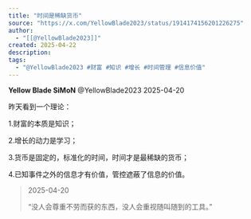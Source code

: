 ```yaml
---
title: "时间是稀缺货币"
source: "https://x.com/YellowBlade2023/status/1914174156201226275"
author:
  - "[[@YellowBlade2023]]"
created: 2025-04-22
description:
tags:
  - "@YellowBlade2023 #财富 #知识 #增长 #时间管理 #信息价值"
---
```

**Yellow Blade SiMoN** @YellowBlade2023 2025-04-20

昨天看到一个理论：

1.财富的本质是知识；

2.增长的动力是学习；

3.货币是固定的，标准化的时间，时间才是最稀缺的货币；

4.已知事件之外的信息才有价值，管控遮蔽了信息的价值。

> 2025-04-20
> 
> “没人会尊重不劳而获的东西，没人会重视随叫随到的工具。”